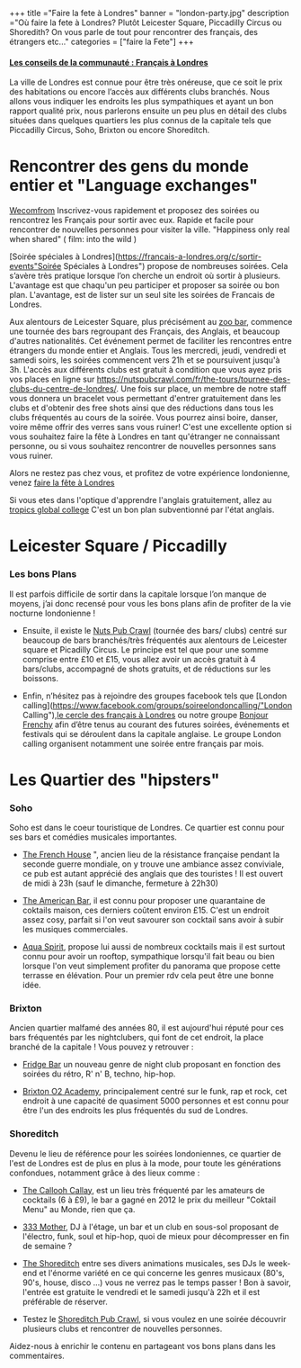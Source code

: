 +++
title ="Faire la fete à Londres"
banner = "london-party.jpg"
description ="Où faire la fete à Londres? Plutôt Leicester Square, Piccadilly Circus ou Shoredith? On vous parle de tout pour rencontrer des français, des étrangers etc..."
categories = ["faire la Fete"]
+++

#### [Les conseils de la communauté : Français à Londres](https://francais-a-londres.org/c/sortir-events)


La ville de Londres est connue pour être très onéreuse, que ce soit le prix des habitations ou encore l’accès aux différents clubs branchés. Nous allons vous indiquer les endroits les plus sympathiques et ayant un bon rapport qualité prix, nous parlerons ensuite un peu plus en détail des clubs situées dans quelques  quartiers les plus connus de la capitale tels que Piccadilly Circus, Soho, Brixton ou encore Shoreditch.


# Rencontrer des gens du monde entier et "Language exchanges"

[Wecomfrom](https://www.wecomfrom.com/2565/francais-a-londres/fr) Inscrivez-vous rapidement et proposez des soirées ou rencontrez les Français pour sortir avec eux. Rapide et facile pour rencontrer de nouvelles personnes pour visiter la ville. "Happiness only real when shared" ( film: into the wild )

[Soirée spéciales à Londres](https://francais-a-londres.org/c/sortir-events"Soirée Spéciales à Londres") propose de nombreuses soirées. Cela s’avère très pratique lorsque l’on cherche un endroit où sortir à plusieurs. L'avantage est que chaqu'un peu participer et proposer sa soirée ou bon plan. L'avantage, est de lister sur un seul site les soirées de Francais de Londres.


Aux alentours de Leicester Square, plus précisément au [zoo bar](http://www.zoobar.co.uk/ " Zoo bar"), commence une tournée des bars regroupant des Français, des Anglais, et beaucoup d'autres nationalités.
Cet événement permet de faciliter les rencontres entre étrangers du monde entier et Anglais. Tous les mercredi, jeudi, vendredi et samedi soirs, les soirées commencent vers 21h et se poursuivent jusqu'à 3h. L'accès aux différents clubs est gratuit à condition que vous ayez pris vos places en ligne sur https://nutspubcrawl.com/fr/the-tours/tournee-des-clubs-du-centre-de-londres/. Une fois sur place, un membre de notre staff vous donnera un bracelet vous permettant d'entrer gratuitement dans les clubs et d'obtenir des free shots ainsi que des réductions dans tous les clubs fréquentés au cours de la soirée. Vous pourrez ainsi boire, danser, voire même offrir des verres sans vous ruiner!
C'est une excellente option si vous souhaitez faire la fête à Londres en tant qu'étranger ne connaissant personne, ou si vous souhaitez rencontrer de nouvelles personnes sans vous ruiner.

Alors ne restez pas chez vous, et profitez de votre expérience londonienne, venez [faire la fête à Londres]( https://nutspubcrawl.com/tickets/ "Nuts Pub Crawl")

Si vous etes dans l'optique d'apprendre l'anglais gratuitement, allez au [tropics global college](https://tropicsglobalcollege.co.uk/ " tropics global college") C'est un bon plan subventionné par l'état anglais.



# Leicester Square / Piccadilly
### Les bons Plans

Il est parfois difficile de sortir dans la capitale lorsque l’on manque de moyens, j’ai donc recensé pour vous les bons plans afin de profiter de la vie nocturne londonienne !


-	Ensuite, il existe le [Nuts Pub Crawl](https://nutspubcrawl.com/ "Nuts Pub Crawl") (tournée des bars/ clubs) centré sur  beaucoup de bars branchés/très fréquentés  aux alentours de Leicester square et Picadilly Circus. Le principe est tel que pour une somme comprise entre £10 et £15, vous allez avoir un accès gratuit à 4 bars/clubs, accompagné de shots gratuits, et de réductions sur les boissons.

-	Enfin, n’hésitez pas à rejoindre des groupes facebook tels que [London calling](https://www.facebook.com/groups/soireelondoncalling/"London Calling"),[le cercle des français à Londres](https://www.facebook.com/groups/LECERCLEDESFRANCAISALONDRES/ "Le cercle des Français") ou notre groupe [Bonjour Frenchy](https://www.facebook.com/groups/les.francaisalondres/) afin d’être tenus au courant des futures soirées, événements et festivals qui se déroulent dans la capitale anglaise. Le groupe London calling organisent notamment une soirée entre français par mois.



# Les Quartier des "hipsters"

### Soho

Soho est dans le coeur touristique de Londres. Ce quartier est connu pour ses bars et comédies musicales importantes.

-	[The French House](http://www.frenchhousesoho.com/ "The French House") ", ancien lieu de la résistance française pendant la seconde guerre mondiale, on y trouve une ambiance assez conviviale, ce pub est autant apprécié des anglais que des touristes ! Il est ouvert de midi à 23h (sauf le dimanche, fermeture à 22h30)

-	 [The American Bar](http://www.fairmont.com/savoy-london/dining/americanbar/ "The American Bar"), il est connu pour proposer une quarantaine de coktails maison, ces derniers coûtent environ £15. C'est un endroit assez cosy, parfait si l'on veut savourer son cocktail sans avoir à subir les musiques commerciales.

-	 [Aqua Spirit](http://aquaspirit.co.uk/ "Aqua Spirit"), propose lui aussi de nombreux cocktails mais il est surtout connu pour avoir un rooftop, sympathique lorsqu'il fait beau ou bien lorsque l'on veut simplement profiter du panorama que propose cette terrasse en élévation. Pour un premier rdv cela peut être une bonne idée.

### Brixton
Ancien quartier malfamé des années 80, il est aujourd'hui réputé pour ces bars fréquentés par les nightclubers, qui font de cet endroit, la place branché de la capitale ! Vous pouvez y retrouver :

- [Fridge Bar](http://www.fridge.co.uk/ "Fridge Bar") un nouveau genre de night club proposant en fonction des soirées du rétro, R' n' B, techno, hip-hop.

- [Brixton O2 Academy](https://www.academymusicgroup.com/o2academybrixton/ "Brixton O2 Academy"), principalement centré sur le funk, rap et rock, cet endroit à une capacité de quasiment 5000 personnes et est connu pour être l'un des endroits les plus fréquentés du sud de Londres.

### Shoreditch
Devenu le lieu de référence pour les soirées londoniennes, ce quartier de l'est de Londres est de plus en plus à la mode, pour toute les générations confondues, notamment grâce à des lieux comme :

-	 [The Callooh Callay](http://www.calloohcallaybar.com/ "The callooh Callay"), est un lieu très fréquenté par les amateurs de cocktails (6 à £9), le bar a gagné en 2012 le prix du meilleur "Coktail Menu" au Monde, rien que ça.

-	[333 Mother](http://www.333oldstreet.com/ "333 Mother"), DJ à l'étage, un bar et un club en sous-sol proposant de l'électro, funk, soul et hip-hop, quoi de mieux pour décompresser en fin de semaine ?

- [The Shoreditch](http://theshoreditch-london.co.uk/ "The Shoreditch" ) entre ses divers animations musicales, ses DJs le week-end et l'énorme variété en ce qui concerne les genres musicaux (80's, 90's, house, disco ...) vous ne verrez pas le temps passer ! Bon à savoir, l'entrée est gratuite le vendredi et le samedi jusqu'à 22h et il est préférable de réserver.

- Testez le [Shoreditch Pub Crawl](https://nutspubcrawl.com/fr/tours/ "Shoreditch Pub Crawl"), si vous voulez en une soirée découvrir plusieurs clubs et rencontrer de nouvelles personnes.






Aidez-nous à enrichir le contenu en partageant vos bons plans dans les commentaires.
